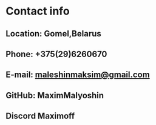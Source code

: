 # Contact info
## Location: Gomel,Belarus
## Phone: +375(29)6260670
## E-mail: [maleshinmaksim@gmail.com](maleshinmaksim@gmail.com)
## GitHub: MaximMalyoshin
## Discord Maximoff
